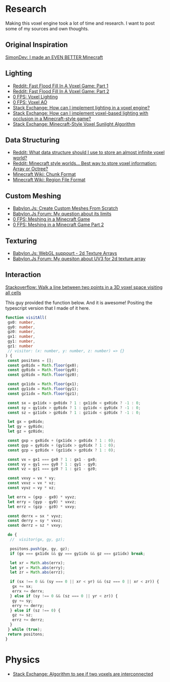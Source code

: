 # Research

Making this voxel engine took a lot of time and research.
I want to post some of my sources and own thoughts.

## Original Inspiration

[SimonDev: I made an EVEN BETTER Minecraft](https://www.youtube.com/watch?v=MQt0exToUEY)

## Lighting

- [Reddit: Fast Flood Fill In A Voxel Game: Part 1](https://www.reddit.com/r/gamedev/comments/2iru8i/fast_flood_fill_lighting_in_a_blocky_voxel_game/)
- [Reddit: Fast Flood Fill In A Voxel Game: Part 2](https://www.reddit.com/r/gamedev/comments/2k7gxt/fast_flood_fill_lighting_in_a_blocky_voxel_game/)
- [0 FPS: Voxel Lighting](https://0fps.net/2018/02/21/voxel-lighting/)
- [0 FPS: Voxel AO](https://0fps.net/2013/07/03/ambient-occlusion-for-minecraft-like-worlds/)
- [Stack Exchange: How can I implement lighting in a voxel engine?](https://gamedev.stackexchange.com/questions/21245/how-can-i-implement-lighting-in-a-voxel-engine)
- [Stack Exchange: How can I implement voxel-based lighting with occlusion in a Minecraft-style game?](https://gamedev.stackexchange.com/questions/19207/how-can-i-implement-voxel-based-lighting-with-occlusion-in-a-minecraft-style-gam)
- [Stack Exchange: Minecraft-Style Voxel Sunlight Algorithm](https://gamedev.stackexchange.com/questions/170011/minecraft-style-voxel-sunlight-algorithm)

## Data Structuring

- [Reddit: What data structure should I use to store an almost infinite voxel world?](https://www.reddit.com/r/gamedev/comments/1gz0p3/what_data_structure_should_i_use_to_store_an/)
- [Reddit: Minecraft style worlds... Best way to store voxel information: Array or Octree?](https://www.reddit.com/r/VoxelGameDev/comments/f8wv5q/minecraft_style_worlds_best_way_to_store_voxel/)
- [Minecraft Wiki: Chunk Format](https://minecraft.fandom.com/wiki/Chunk_format)
- [Minecraft Wiki:  Region File Format](https://minecraft.fandom.com/wiki/Region_file_format)

## Custom Meshing

- [Babylon.Js: Create Custom Meshes From Scratch](https://doc.babylonjs.com/divingDeeper/mesh/creation/custom/custom)
- [Babylon.Js Forum: My question about its limits](https://forum.babylonjs.com/t/voxel-engine-advice-on-performance-have-i-reached-js-babylons-limit/26812)
- [0 FPS: Meshing in a Minecraft Game](https://0fps.net/2012/06/30/meshing-in-a-minecraft-game/)
- [0 FPS: Meshing in a Minecraft Game Part 2](https://0fps.net/2012/07/07/meshing-minecraft-part-2/)

## Texturing

- [Babylon.Js: WebGL suppourt - 2d Texture Arrays](https://doc.babylonjs.com/advanced_topics/webGL2#2d-array-textures)
- [Babylon.Js Forum: My quesiton about UV3 for 2d texture array](https://forum.babylonjs.com/t/uv3-not-working-properly-for-2d-texture-array/25444)

## Interaction

[Stackoverflow: Walk a line between two points in a 3D voxel space visiting all cells](https://stackoverflow.com/questions/16505905/walk-a-line-between-two-points-in-a-3d-voxel-space-visiting-all-cells)

This guy provided the function below. And it is awesome! Positing the typescript version that I made of it here.

```ts
function visitAll(
 gx0: number,
 gy0: number,
 gz0: number,
 gx1: number,
 gy1: number,
 gz1: number
 // visitor: (x: number, y: number, z: number) => {}
) {
 const positons = [];
 const gx0idx = Math.floor(gx0);
 const gy0idx = Math.floor(gy0);
 const gz0idx = Math.floor(gz0);

 const gx1idx = Math.floor(gx1);
 const gy1idx = Math.floor(gy1);
 const gz1idx = Math.floor(gz1);

 const sx = gx1idx > gx0idx ? 1 : gx1idx < gx0idx ? -1 : 0;
 const sy = gy1idx > gy0idx ? 1 : gy1idx < gy0idx ? -1 : 0;
 const sz = gz1idx > gz0idx ? 1 : gz1idx < gz0idx ? -1 : 0;

 let gx = gx0idx;
 let gy = gy0idx;
 let gz = gz0idx;

 const gxp = gx0idx + (gx1idx > gx0idx ? 1 : 0);
 const gyp = gy0idx + (gy1idx > gy0idx ? 1 : 0);
 const gzp = gz0idx + (gz1idx > gz0idx ? 1 : 0);

 const vx = gx1 === gx0 ? 1 : gx1 - gx0;
 const vy = gy1 === gy0 ? 1 : gy1 - gy0;
 const vz = gz1 === gz0 ? 1 : gz1 - gz0;

 const vxvy = vx * vy;
 const vxvz = vx * vz;
 const vyvz = vy * vz;

 let errx = (gxp - gx0) * vyvz;
 let erry = (gyp - gy0) * vxvz;
 let errz = (gzp - gz0) * vxvy;

 const derrx = sx * vyvz;
 const derry = sy * vxvz;
 const derrz = sz * vxvy;

 do {
  //  visitor(gx, gy, gz);

  positons.push(gx, gy, gz);
  if (gx === gx1idx && gy === gy1idx && gz === gz1idx) break;

  let xr = Math.abs(errx);
  let yr = Math.abs(erry);
  let zr = Math.abs(errz);

  if (sx !== 0 && (sy === 0 || xr < yr) && (sz === 0 || xr < zr)) {
   gx += sx;
   errx += derrx;
  } else if (sy !== 0 && (sz === 0 || yr < zr)) {
   gy += sy;
   erry += derry;
  } else if (sz !== 0) {
   gz += sz;
   errz += derrz;
  }
 } while (true);
 return positons;
}
```

# Physics

- [Stack Exchange: Algorithm to see if two voxels are interconnected](https://gamedev.stackexchange.com/questions/50891/algorithm-to-see-if-two-voxels-are-interconnected)

